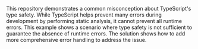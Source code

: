 This repository demonstrates a common misconception about TypeScript's type safety. While TypeScript helps prevent many errors during development by performing static analysis, it cannot prevent all runtime errors.  This example shows a scenario where type safety is not sufficient to guarantee the absence of runtime errors.  The solution shows how to add more comprehensive error handling to address the issue.